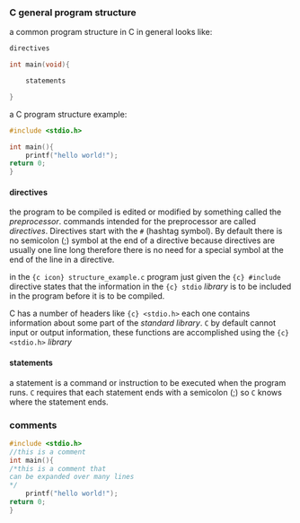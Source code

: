 ### C general program structure
 a common program structure in C  in general looks like:

```c title:general.c
directives

int main(void){

    statements

}
```

a C program structure example: 

```c title:structure_example.c
#include <stdio.h>

int main(){
    printf("hello world!");
return 0;
}
```

#### directives
the program to be compiled is edited or modified by something called the *preprocessor*. commands intended for the preprocessor are called *directives*. Directives start with the `#` (hashtag symbol). By default there is no semicolon (;) symbol at the end of a directive because directives are usually one line long therefore there is no need for a special symbol at the end of the line in a directive.

in the `{c icon} structure_example.c` program just given the `{c} #include` directive states that the information in the `{c} stdio` *library* is to be included in the program before it is to be compiled.

C has a number of headers like `{c} <stdio.h>` each one contains information about some part of the *standard library*. `C` by default cannot input or output information, these functions are accomplished using the `{c} <stdio.h>` *library*

#### statements

a statement is a command or instruction to be executed when the program runs. `C` requires that each statement ends with a semicolon (;) so `C` knows where the statement ends.

### comments

```c title:comments.c
#include <stdio.h>
//this is a comment
int main(){
/*this is a comment that 
can be expanded over many lines
*/
    printf("hello world!");
return 0;
}


